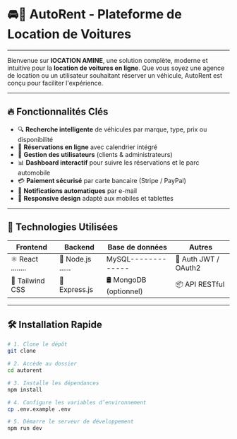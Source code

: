 # 🚘💼 **AutoRent - Plateforme de Location de Voitures**

---

Bienvenue sur **lOCATION AMINE**, une solution complète, moderne et intuitive pour la **location de voitures en ligne**. Que vous soyez une agence de location ou un utilisateur souhaitant réserver un véhicule, AutoRent est conçu pour faciliter l'expérience.

---

## 🔥 **Fonctionnalités Clés**

- 🔍 **Recherche intelligente** de véhicules par marque, type, prix ou disponibilité
- 📅 **Réservations en ligne** avec calendrier intégré
- 👥 **Gestion des utilisateurs** (clients & administrateurs)
- 📊 **Dashboard interactif** pour suivre les réservations et le parc automobile
- 💳 **Paiement sécurisé** par carte bancaire (Stripe / PayPal)
- 📨 **Notifications automatiques** par e-mail
- 📱 **Responsive design** adapté aux mobiles et tablettes

---

## 🧱 **Technologies Utilisées**

| Frontend          | Backend            | Base de données    | Autres            |
|-------------------|--------------------|---------------------|-------------------|
| ⚛️ React  ........| 🐍  Node.js ......|  MySQL------------- | 🔐 Auth JWT / OAuth2 |
| 💅 Tailwind CSS   | 🚀 Express.js     | 🛢️ MongoDB (optionnel) | 📦 API RESTful     |

---

## 🛠️ **Installation Rapide**

```bash
# 1. Clone le dépôt
git clone 

# 2. Accède au dossier
cd autorent

# 3. Installe les dépendances
npm install

# 4. Configure les variables d’environnement
cp .env.example .env

# 5. Démarre le serveur de développement
npm run dev
